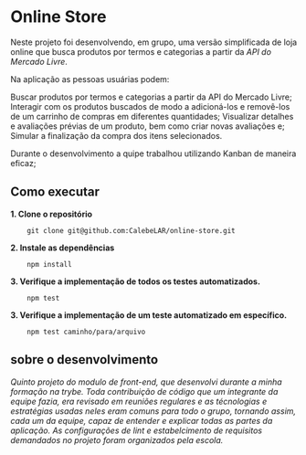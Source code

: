 # Online Store 
Neste projeto foi desenvolvendo, em grupo, uma versão simplificada de loja online que busca produtos por termos e categorias a partir da _API do Mercado Livre_.  

Na aplicação as pessoas usuárias podem:  

Buscar produtos por termos e categorias a partir da API do Mercado Livre;  
Interagir com os produtos buscados de modo a adicioná-los e removê-los de um carrinho de compras em   diferentes quantidades;
Visualizar detalhes e avaliações prévias de um produto, bem como criar novas avaliações e;  
Simular a finalização da compra dos itens selecionados.  

Durante o desenvolvimento a quipe trabalhou utilizando Kanban de maneira eficaz;

## Como executar  
**1. Clone o repositório**  
```shell
    git clone git@github.com:CalebeLAR/online-store.git  
```

**2. Instale as dependências**  
```shell
    npm install  
```

**3. Verifique a implementação de todos os testes automatizados.**  
```shell
    npm test 
```

**3. Verifique a implementação de um teste automatizado em específico.**  
```shell
    npm test caminho/para/arquivo  
```

## sobre o desenvolvimento
_Quinto projeto do modulo de front-end, que desenvolvi durante a minha formação na trybe. Toda contribuição de código que um integrante da equipe fazia, era revisado em reuniões regulares e as técnologias e estratégias usadas neles eram comuns para todo o grupo, tornando assim, cada um da equipe, capaz de entender e explicar todas as partes da aplicação. As configurações de lint e estabelcimento de requisitos demandados no projeto foram organizados pela escola._
